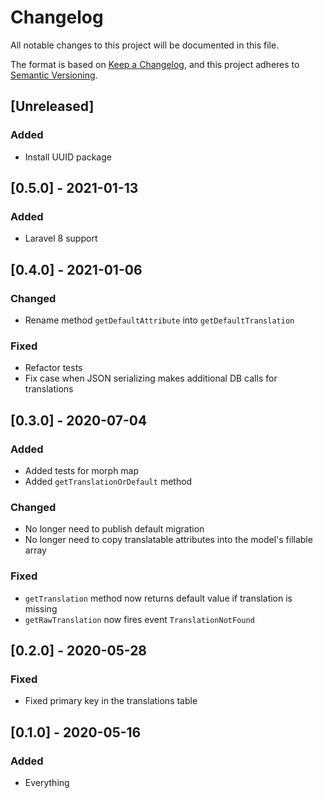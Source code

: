 # Changelog
All notable changes to this project will be documented in this file.

The format is based on [Keep a Changelog](https://keepachangelog.com/en/1.0.0/),
and this project adheres to [Semantic Versioning](https://semver.org/spec/v2.0.0.html).

## [Unreleased]
### Added
- Install UUID package

## [0.5.0] - 2021-01-13
### Added
- Laravel 8 support

## [0.4.0] - 2021-01-06
### Changed
- Rename method `getDefaultAttribute` into `getDefaultTranslation`

### Fixed
- Refactor tests
- Fix case when JSON serializing makes additional DB calls for translations

## [0.3.0] - 2020-07-04
### Added
- Added tests for morph map 
- Added `getTranslationOrDefault` method

### Changed
- No longer need to publish default migration
- No longer need to copy translatable attributes into the model's fillable array

### Fixed
- `getTranslation` method now returns default value if translation is missing
- `getRawTranslation` now fires event `TranslationNotFound`

## [0.2.0] - 2020-05-28
### Fixed
- Fixed primary key in the translations table

## [0.1.0] - 2020-05-16
### Added
- Everything
